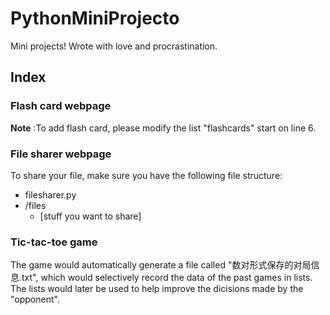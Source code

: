 # PythonMiniProjecto
Mini projects! Wrote with love and procrastination.

## **Index**  
  ### Flash card webpage  
  **Note** :To add flash card, please modify the list "flashcards" start on line 6.  
    
  ### File sharer webpage  
  To share your file, make sure you have the following file structure:  
  - filesharer.py
  - /files
    - [stuff you want to share]

  ### Tic-tac-toe game  
  The game would automatically generate a file called "数对形式保存的对局信息.txt", which would selectively record the data of the past games in lists. The lists would later be used to help improve the dicisions made by the "opponent". 
